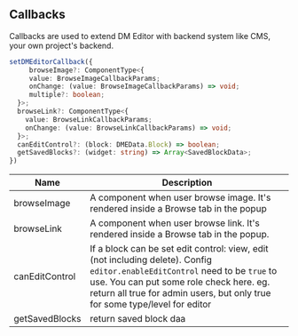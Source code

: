 ## Callbacks

Callbacks are used to extend DM Editor with backend system like CMS, your own project's backend.

```typescript
setDMEditorCallback({
     browseImage?: ComponentType<{
     value: BrowseImageCallbackParams;
     onChange: (value: BrowseImageCallbackParams) => void;
     multiple?: boolean;
  }>;
  browseLink?: ComponentType<{
    value: BrowseLinkCallbackParams;
    onChange: (value: BrowseLinkCallbackParams) => void;
  }>;
  canEditControl?: (block: DMEData.Block) => boolean;
  getSavedBlocks?: (widget: string) => Array<SavedBlockData>;
})

```

| Name           | Description                                                                                                                                                                                                                                            |
| -------------- | ------------------------------------------------------------------------------------------------------------------------------------------------------------------------------------------------------------------------------------------------------ |
| browseImage    | A component when user browse image. It's rendered inside a Browse tab in the popup                                                                                                                                                                     |
| browseLink     | A component when user browse link. It's rendered inside a Browse tab in the popup.                                                                                                                                                                     |
| canEditControl | If a block can be set edit control: view, edit (not including delete). Config `editor.enableEditControl` need to be `true` to use. You can put some role check here. eg. return all true for admin users, but only true for some type/level for editor |
| getSavedBlocks | return saved block daa                                                                                                                                                                                                                                 |
